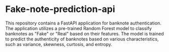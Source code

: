 # Fake-note-prediction-api
This repository contains a FastAPI application for banknote authentication. The application utilizes a pre-trained Random Forest model to classify banknotes as "Fake" or "Real" based on their features. The model is trained to predict the authenticity of banknotes based on various characteristics, such as variance, skewness, curtosis, and entropy.
